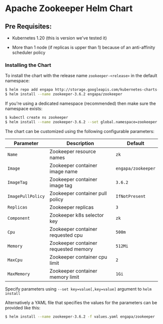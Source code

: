 # Apache Zookeeper Helm Chart

## Pre Requisites:

* Kubernetes 1.20 (this is version we've tested it)

* More than 1 node (if replicas is upper than 1) because of an anti-affinity scheduler policy

### Installing the Chart

To install the chart with the release name `zookeeper-<release>` in the default
namespace:

```bash
$ helm repo add engapa http://storage.googleapis.com/kubernetes-charts-incubator
$ helm install --name zookeeper-3.6.2 engapa/zookeeper
```

If you're using a dedicated namespace (recommended) then make sure the namespace
exists:

```bash
$ kubectl create ns zookeeper
$ helm install --name zookeeper-3.6.2 --set global.namespace=zookeeper engapa/zookeeper
```

The chart can be customized using the
following configurable parameters:

| Parameter               | Description                         | Default                                                    |
| ----------------------- | ----------------------------------- | ---------------------------------------------------------- |
| `Name`                  | Zookeeper resource names            | `zk`                                                       |
| `Image`                 | Zookeeper container image name      | `engapa/zookeeper`                                            |
| `ImageTag`              | Zookeeper container image tag       | `3.6.2`                                                 |
| `ImagePullPolicy`       | Zookeeper container pull policy     | `IfNotPresent`                                                   |
| `Replicas`              | Zookeeper replicas                  | `3`                                                        |
| `Component`             | Zookeeper k8s selector key          | `zk`                                                    |
| `Cpu`                   | Zookeeper container requested cpu   | `500m`                                                     |
| `Memory`                | Zookeeper container requested memory| `512Mi`                                                    |
| `MaxCpu`                | Zookeeper container cpu limit       | `2`                                                     |
| `MaxMemory`             | Zookeeper container memory limit    | `1Gi`                                                     |

Specify parameters using `--set key=value[,key=value]` argument to `helm install`

Alternatively a YAML file that specifies the values for the parameters can be provided like this:

```bash
$ helm install --name zookeeper-3.6.2 -f values.yaml engapa/zookeeper
```

